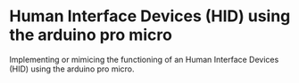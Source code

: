#  Human Interface Devices (HID) using the arduino pro micro
Implementing or mimicing the functioning of an Human Interface Devices (HID) using the arduino pro micro.
